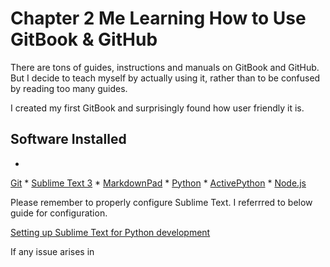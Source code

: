 # Chapter 2 Me Learning How to Use GitBook & GitHub

There are tons of guides, instructions and manuals on GitBook and GitHub. But I decide to teach myself by actually using it, rather than to be confused by reading too many guides. 

I created my first GitBook and surprisingly found how user friendly it is. 


## Software Installed
* 
[Git](https://git-scm.com/downloads)
* 
[Sublime Text 3](http://www.sublimetext.com/3)
* 
[MarkdownPad](http://markdownpad.com/)
* 
[Python](https://www.python.org/downloads/)
* 
[ActivePython](http://www.activestate.com/activepython/downloads)
* 
[Node.js](https://nodejs.org/en/#download)

Please remember to properly configure Sublime Text. I referrred to below guide for configuration. 

[Setting up Sublime Text for Python development](https://dbader.org/blog/setting-up-sublime-text-for-python-development)


If any issue arises in 